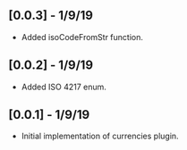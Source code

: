 ## [0.0.3] - 1/9/19

*  Added isoCodeFromStr function.

## [0.0.2] - 1/9/19

*  Added ISO 4217 enum.

## [0.0.1] - 1/9/19

*  Initial implementation of currencies plugin.

